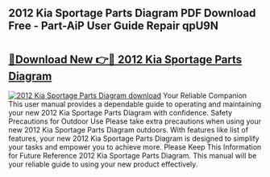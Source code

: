 ## 2012 Kia Sportage Parts Diagram PDF Download Free - Part-AiP User Guide Repair qpU9N

# <h2><a href="http://dftcsl.blite.top/?on=2012+Kia+Sportage+Parts+Diagram">🔗Download New 👉🔴 2012 Kia Sportage Parts Diagram</a></h2>

[![2012 Kia Sportage Parts Diagram download](https://i.imgur.com/lujVjoI.png)](http://dftcsl.blite.top/?on=2012+Kia+Sportage+Parts+Diagram)
Your Reliable Companion This user manual provides a dependable guide to operating and maintaining your new 2012 Kia Sportage Parts Diagram with confidence. Safety Precautions for Outdoor Use Please take extra precautions when using your new 2012 Kia Sportage Parts Diagram outdoors. With features like list of features, your new 2012 Kia Sportage Parts Diagram is designed to simplify your tasks and empower you to achieve more. Please Keep This Information for Future Reference 2012 Kia Sportage Parts Diagram. This manual will be your reliable guide to using your new product effectively.
